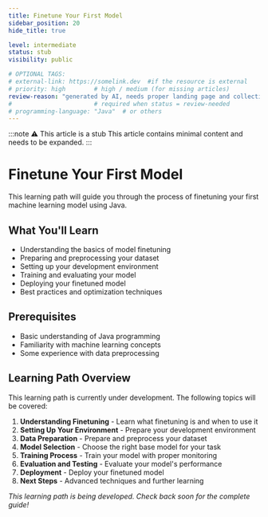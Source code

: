 ```yaml
---
title: Finetune Your First Model
sidebar_position: 20
hide_title: true

level: intermediate
status: stub
visibility: public

# OPTIONAL TAGS:
# external-link: https://somelink.dev  #if the resource is external
# priority: high        # high / medium (for missing articles)
review-reason: "generated by AI, needs proper landing page and collection of articles"
#                       # required when status = review-needed
# programming-language: "Java"  # or others
---
```


:::note ⚠️ This article is a stub
This article contains minimal content and needs to be expanded.
:::

# Finetune Your First Model

This learning path will guide you through the process of finetuning your first machine learning model using Java.

## What You'll Learn

- Understanding the basics of model finetuning
- Preparing and preprocessing your dataset
- Setting up your development environment
- Training and evaluating your model
- Deploying your finetuned model
- Best practices and optimization techniques

## Prerequisites

- Basic understanding of Java programming
- Familiarity with machine learning concepts
- Some experience with data preprocessing

## Learning Path Overview

This learning path is currently under development. The following topics will be covered:

1. **Understanding Finetuning** - Learn what finetuning is and when to use it
2. **Setting Up Your Environment** - Prepare your development environment
3. **Data Preparation** - Prepare and preprocess your dataset
4. **Model Selection** - Choose the right base model for your task
5. **Training Process** - Train your model with proper monitoring
6. **Evaluation and Testing** - Evaluate your model's performance
7. **Deployment** - Deploy your finetuned model
8. **Next Steps** - Advanced techniques and further learning

*This learning path is being developed. Check back soon for the complete guide!* 